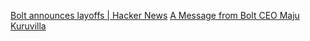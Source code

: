 
[Bolt announces layoffs | Hacker News](https://news.ycombinator.com/item?id=31507599)
[A Message from Bolt CEO Maju Kuruvilla](https://www.bolt.com/blog/message-from-bolt-ceo)
